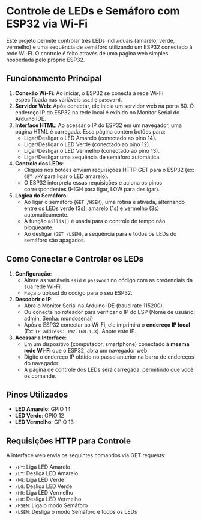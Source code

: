 # Controle de LEDs e Semáforo com ESP32 via Wi-Fi

Este projeto permite controlar três LEDs individuais (amarelo, verde, vermelho) e uma sequência de semáforo utilizando um ESP32 conectado à rede Wi-Fi. O controle é feito através de uma página web simples hospedada pelo próprio ESP32.

## Funcionamento Principal

1.  **Conexão Wi-Fi**: Ao iniciar, o ESP32 se conecta à rede Wi-Fi especificada nas variáveis `ssid` e `password`.
2.  **Servidor Web**: Após conectar, ele inicia um servidor web na porta 80. O endereço IP do ESP32 na rede local é exibido no Monitor Serial do Arduino IDE.
3.  **Interface HTML**: Ao acessar o IP do ESP32 em um navegador, uma página HTML é carregada. Essa página contém botões para:
    * Ligar/Desligar o LED Amarelo (conectado ao pino 14).
    * Ligar/Desligar o LED Verde (conectado ao pino 12).
    * Ligar/Desligar o LED Vermelho (conectado ao pino 13).
    * Ligar/Desligar uma sequência de semáforo automática.
4.  **Controle dos LEDs**:
    * Cliques nos botões enviam requisições HTTP GET para o ESP32 (ex: `GET /HY` para ligar o LED amarelo).
    * O ESP32 interpreta essas requisições e aciona os pinos correspondentes (HIGH para ligar, LOW para desligar).
5.  **Lógica do Semáforo**:
    * Ao ligar o semáforo (`GET /HSEM`), uma rotina é ativada, alternando entre os LEDs verde (3s), amarelo (1s) e vermelho (3s) automaticamente.
    * A função `millis()` é usada para o controle de tempo não bloqueante.
    * Ao desligar (`GET /LSEM`), a sequência para e todos os LEDs do semáforo são apagados.

## Como Conectar e Controlar os LEDs

1.  **Configuração**:
    * Altere as variáveis `ssid` e `password` no código com as credenciais da sua rede Wi-Fi.
    * Faça o upload do código para o seu ESP32.
2.  **Descobrir o IP**:
    * Abra o Monitor Serial na Arduino IDE (baud rate 115200).
    * Ou conecte no roteador para verificar o IP do ESP (Nome de usuário: admin, Senha: mundosenai)
    * Após o ESP32 conectar ao Wi-Fi, ele imprimirá o **endereço IP local** (Ex: `IP address: 192.168.1.X`). Anote este IP.
3.  **Acessar a Interface**:
    * Em um dispositivo (computador, smartphone) conectado à **mesma rede Wi-Fi** que o ESP32, abra um navegador web.
    * Digite o endereço IP obtido no passo anterior na barra de endereços do navegador.
    * A página de controle dos LEDs será carregada, permitindo que você os comande.

## Pinos Utilizados

* **LED Amarelo**: GPIO 14
* **LED Verde**: GPIO 12
* **LED Vermelho**: GPIO 13

## Requisições HTTP para Controle

A interface web envia os seguintes comandos via GET requests:
* `/HY`: Liga LED Amarelo
* `/LY`: Desliga LED Amarelo
* `/HG`: Liga LED Verde
* `/LG`: Desliga LED Verde
* `/HR`: Liga LED Vermelho
* `/LR`: Desliga LED Vermelho
* `/HSEM`: Liga o modo Semáforo
* `/LSEM`: Desliga o modo Semáforo e todos os LEDs
